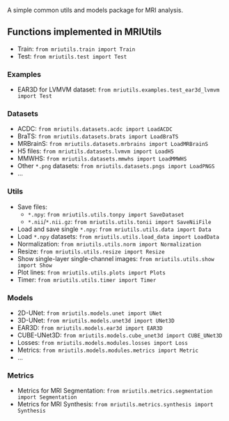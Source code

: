 A simple common utils and models package for MRI analysis.

## Functions implemented in MRIUtils

- Train: `from mriutils.train import Train`
- Test: `from mriutils.test import Test`

### Examples

- EAR3D for LVMVM dataset: `from mriutils.examples.test_ear3d_lvmvm import Test`

### Datasets

- ACDC: `from mriutils.datasets.acdc import LoadACDC`
- BraTS: `from mriutils.datasets.brats import LoadBraTS`
- MRBrainS: `from mriutils.datasets.mrbrains import LoadMRBrainS`
- H5 files: `from mriutils.datasets.lvmvm import LoadH5`
- MMWHS: `from mriutils.datasets.mmwhs import LoadMMWHS`
- Other `*.png` datasets: `from mriutils.datasets.pngs import LoadPNGS`
- ...

### Utils

- Save files:
	- `*.npy`: `from mriutils.utils.tonpy import SaveDataset`
	- `*.nii`/`*.nii.gz`: `from mriutils.utils.tonii import SaveNiiFile`
- Load and save single `*.npy`: `from mriutils.utils.data import Data`
- Load `*.npy` datasets: `from mriutils.utils.load_data import LoadData`
- Normalization: `from mriutils.utils.norm import Normalization`
- Resize: `from mriutils.utils.resize import Resize`
- Show single-layer single-channel images: `from mriutils.utils.show import Show`
- Plot lines: `from mriutils.utils.plots import Plots`
- Timer: `from mriutils.utils.timer import Timer`

### Models

- 2D-UNet: `from mriutils.models.unet import UNet`
- 3D-UNet: `from mriutils.models.unet3d import UNet3D`
- EAR3D: `from mriutils.models.ear3d import EAR3D`
- CUBE-UNet3D: `from mriutils.models.cube_unet3d import CUBE_UNet3D`
- Losses: `from mriutils.models.modules.losses import Loss`
- Metrics: `from mriutils.models.modules.metrics import Metric`
- ...

### Metrics

- Metrics for MRI Segmentation: `from mriutils.metrics.segmentation import Segmentation`
- Metrics for MRI Synthesis: `from mriutils.metrics.synthesis import Synthesis`

